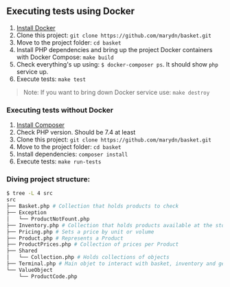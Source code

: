 ## Executing tests using Docker

1. [Install Docker](https://www.docker.com/get-started)
2. Clone this project: `git clone https://github.com/marydn/basket.git`
3. Move to the project folder: `cd basket`
4. Install PHP dependencies and bring up the project Docker containers with Docker Compose: `make build`
5. Check everything's up using: `$ docker-composer ps`. It should show `php` service up.
6. Execute tests: `make test`

> Note: If you want to bring down Docker service use: `make destroy`

### Executing tests without Docker

1. [Install Composer](https://getcomposer.org/doc/00-intro.md)
2. Check PHP version. Should be 7.4 at least
3. Clone this project: `git clone https://github.com/marydn/basket.git`
4. Move to the project folder: `cd basket`
5. Install dependencies: `composer install`
6. Execute tests: `make run-tests`

### Diving project structure:

```bash
$ tree -L 4 src
src
├── Basket.php # Collection that holds products to check
├── Exception
│   └── ProductNotFount.php
├── Inventory.php # Collection that holds products available at the store
├── Pricing.php # Sets a price by unit or volume
├── Product.php # Represents a Product
├── ProductPrices.php # Collection of prices per Product
├── Shared
│   └── Collection.php # Holds collections of objects
├── Terminal.php # Main objet to interact with basket, inventory and get Total
└── ValueObject
    └── ProductCode.php
```